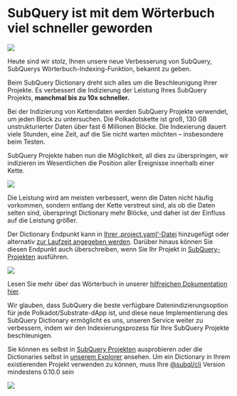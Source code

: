 # SubQuery ist mit dem Wörterbuch viel schneller geworden

![](https://miro.medium.com/max/1400/1*iEQbr-KZNIkztylVowAuaQ.png)

Heute sind wir stolz, Ihnen unsere neue Verbesserung von SubQuery, SubQuerys Wörterbuch-Indexing-Funktion, bekannt zu geben.

Beim SubQuery Dictionary dreht sich alles um die Beschleunigung Ihrer Projekte. Es verbessert die Indizierung der Leistung Ihres SubQuery Projekts, **manchmal bis zu 10x schneller.**

Bei der Indizierung von Kettendaten werden SubQuery Projekte verwendet, um jeden Block zu untersuchen. Die Polkadotskette ist groß, 130 GB unstrukturierter Daten über fast 6 Millionen Blöcke. Die Indexierung dauert viele Stunden, eine Zeit, auf die Sie nicht warten möchten – insbesondere beim Testen.

SubQuery Projekte haben nun die Möglichkeit, all dies zu überspringen, wir indizieren im Wesentlichen die Position aller Ereignisse innerhalb einer Kette.

![](https://miro.medium.com/max/1400/1*uIjz8W4TG9Q0au9zoKbHVw.png)

Die Leistung wird am meisten verbessert, wenn die Daten nicht häufig vorkommen, sondern entlang der Kette verstreut sind, als ob die Daten selten sind, überspringt Dictionary mehr Blöcke, und daher ist der Einfluss auf die Leistung größer.

Der Dictionary Endpunkt kann in [Ihrer ‚project.yaml‘-Datei](https://doc.subquery.network/create/manifest.html) hinzugefügt oder alternativ [zur Laufzeit angegeben werden](https://doc.subquery.network/run/run.html#using-a-dictionary). Darüber hinaus können Sie diesen Endpunkt auch überschreiben, wenn Sie Ihr Projekt in [SubQuery-Projekten](https://project.subquery.network/) ausführen.

![](https://miro.medium.com/max/1400/1*xl4wENAv_oNingDQZyrtyw.png)

Lesen Sie mehr über das Wörterbuch in unserer [hilfreichen Dokumentation hier](https://doc.subquery.network/run/run.html#using-a-dictionary).

Wir glauben, dass SubQuery die beste verfügbare Datenindizierungsoption für jede Polkadot/Substrate-dApp ist, und diese neue Implementierung des SubQuery Dictionary ermöglicht es uns, unseren Service weiter zu verbessern, indem wir den Indexierungsprozess für Ihre SubQuery Projekte beschleunigen.

Sie können es selbst in [SubQuery Projekten](https://project.subquery.network/) ausprobieren oder die Dictionaries selbst in [unserem Explorer](https://explorer.subquery.network/) ansehen. Um ein Dictionary in Ihrem existierenden Projekt verwenden zu können, muss Ihre [@subql/cli](https://www.npmjs.com/package/@subql/cli) Version mindestens 0.10.0 sein

![](https://miro.medium.com/max/1400/1*CrbWsx1rFiBNjkCepxbkPQ.png)